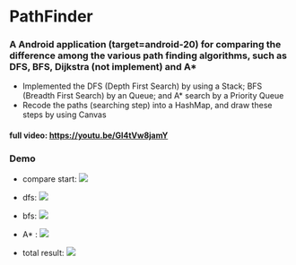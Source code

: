 # PathFinder
### A Android application (target=android-20) for comparing the difference among the various path finding algorithms, such as DFS, BFS, Dijkstra (not implement) and A*
* Implemented the DFS (Depth First Search) by using a Stack; BFS (Breadth First Search) by an Queue; and  A* search by a Priority Queue 
* Recode the paths (searching step) into a HashMap, and draw these steps by using Canvas

#### full video: https://youtu.be/Gl4tVw8jamY

### Demo
* compare start:
![](https://imgur.com/bcJY8JZ.png)

* dfs:
![](https://imgur.com/9PNjeBU.gif)

* bfs:
![](https://imgur.com/1hit71r.gif)

* A* :
![](https://imgur.com/i7GsnBu.gif)

* total result:
![](https://imgur.com/D1Zq2Ko.png)


